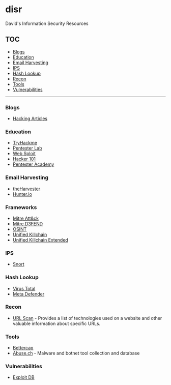 # disr
David's Information Security Resources 

## TOC 

* [Blogs](#blogs)
* [Education](#education)
* [Email Harvesting](email-harvesting)
* [IPS](#ips)
* [Hash Lookup](#hash-lookup)
* [Recon](#recon)
* [Tools](#tools)
* [Vulnerabilities](#vulnerabilities)


------------------

### Blogs
- [Hacking Articles](https://www.hackingarticles.in/)

### Education 
- [TryHackme](https://tryhackme.com)
- [Pentester Lab](https://pentesterlab.com/)
- [Web Sploit](https://websploit.org/)
- [Hacker 101](https://www.hacker101.com/)
- [Pentester Academy](https://www.pentesteracademy.com/)

### Email Harvesting
- [theHarvester](https://github.com/laramies/theHarvester)
- [Hunter.io](https://hunter.io/)

### Frameworks
- [Mitre Att&ck](https://attack.mitre.org/)
- [Mitre D3FEND](https://d3fend.mitre.org/)
- [OSINT](https://osintframework.com/)
- [Unified Killchain](https://unifiedkillchain.com/)
- [Unified Killchain Extended](https://www.unifiedkillchain.com/assets/The-Unified-Kill-Chain.pdf)

### IPS
- [Snort](https://www.snort.org/)

### Hash Lookup
- [Virus Total](https://www.virustotal.com/gui/home/upload)
- [Meta Defender](https://metadefender.opswat.com/)

### Recon
- [URL Scan](https://urlscan.io/) - Provides a list of technologies used on a website and other valuable information about specific URLs.

### Tools 
- [Bettercap](https://www.bettercap.org/)
- [Abuse.ch](https://abuse.ch/) - Malware and botnet tool collection and database

### Vulnerabilities 
- [Exploit DB](https://www.exploit-db.com/)


